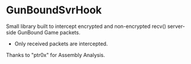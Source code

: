 # GunBoundSvrHook

Small library built to intercept encrypted and non-encrypted recv() server-side GunBound Game packets.

* Only received packets are intercepted.

Thanks to "ptr0x" for Assembly Analysis.
